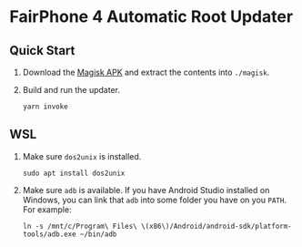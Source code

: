 # FairPhone 4 Automatic Root Updater

## Quick Start

1. Download the [Magisk APK](https://github.com/topjohnwu/Magisk/releases) and extract the contents into `./magisk`.

1. Build and run the updater.

    ```shell
    yarn invoke
    ```

## WSL

1. Make sure `dos2unix` is installed.

    ```shell
    sudo apt install dos2unix
    ```

1. Make sure `adb` is available. If you have Android Studio installed on Windows, you can link that `adb` into some folder you have on you `PATH`. For example:

    ```shell
    ln -s /mnt/c/Program\ Files\ \(x86\)/Android/android-sdk/platform-tools/adb.exe ~/bin/adb
    ```
